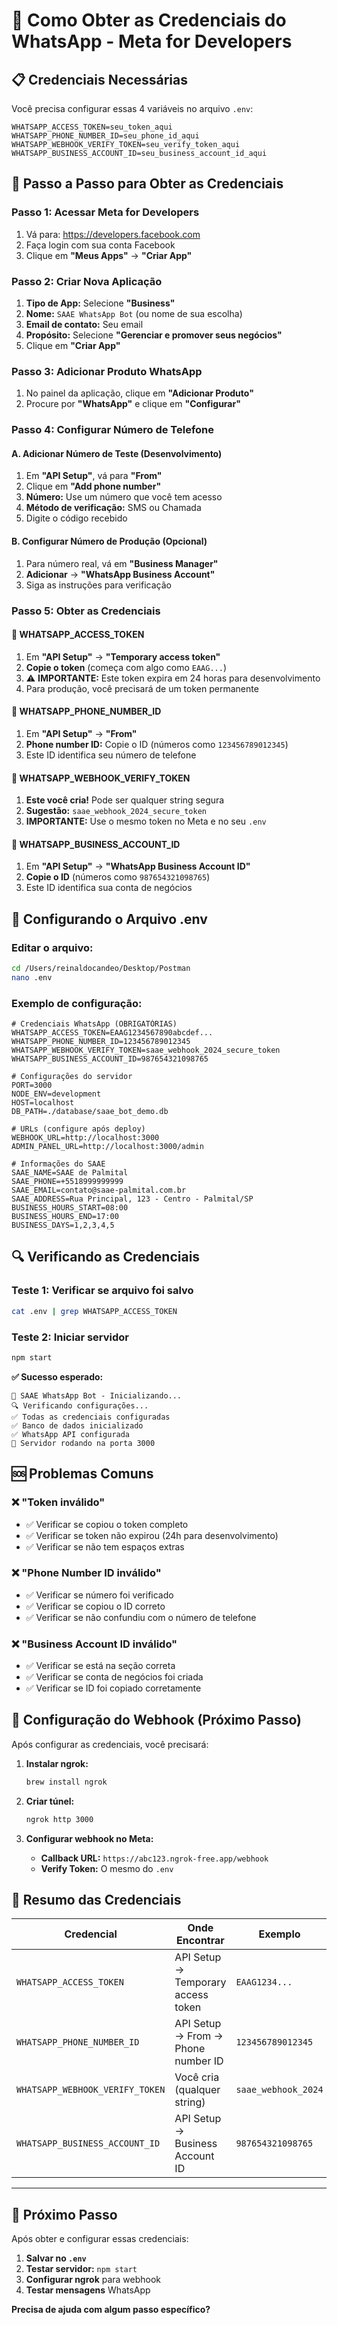 # 🔑 Como Obter as Credenciais do WhatsApp - Meta for Developers

## 📋 Credenciais Necessárias

Você precisa configurar essas 4 variáveis no arquivo `.env`:

```env
WHATSAPP_ACCESS_TOKEN=seu_token_aqui
WHATSAPP_PHONE_NUMBER_ID=seu_phone_id_aqui  
WHATSAPP_WEBHOOK_VERIFY_TOKEN=seu_verify_token_aqui
WHATSAPP_BUSINESS_ACCOUNT_ID=seu_business_account_id_aqui
```

## 🚀 Passo a Passo para Obter as Credenciais

### **Passo 1: Acessar Meta for Developers**
1. Vá para: https://developers.facebook.com
2. Faça login com sua conta Facebook
3. Clique em **"Meus Apps"** → **"Criar App"**

### **Passo 2: Criar Nova Aplicação**
1. **Tipo de App:** Selecione **"Business"**
2. **Nome:** `SAAE WhatsApp Bot` (ou nome de sua escolha)
3. **Email de contato:** Seu email
4. **Propósito:** Selecione **"Gerenciar e promover seus negócios"**
5. Clique em **"Criar App"**

### **Passo 3: Adicionar Produto WhatsApp**
1. No painel da aplicação, clique em **"Adicionar Produto"**
2. Procure por **"WhatsApp"** e clique em **"Configurar"**

### **Passo 4: Configurar Número de Telefone**

#### **A. Adicionar Número de Teste (Desenvolvimento)**
1. Em **"API Setup"**, vá para **"From"**
2. Clique em **"Add phone number"**
3. **Número:** Use um número que você tem acesso
4. **Método de verificação:** SMS ou Chamada
5. Digite o código recebido

#### **B. Configurar Número de Produção (Opcional)**
1. Para número real, vá em **"Business Manager"**
2. **Adicionar** → **"WhatsApp Business Account"**
3. Siga as instruções para verificação

### **Passo 5: Obter as Credenciais**

#### **🔑 WHATSAPP_ACCESS_TOKEN**
1. Em **"API Setup"** → **"Temporary access token"**
2. **Copie o token** (começa com algo como `EAAG...`)
3. ⚠️ **IMPORTANTE:** Este token expira em 24 horas para desenvolvimento
4. Para produção, você precisará de um token permanente

#### **📱 WHATSAPP_PHONE_NUMBER_ID**
1. Em **"API Setup"** → **"From"**
2. **Phone number ID:** Copie o ID (números como `123456789012345`)
3. Este ID identifica seu número de telefone

#### **🔐 WHATSAPP_WEBHOOK_VERIFY_TOKEN**
1. **Este você cria!** Pode ser qualquer string segura
2. **Sugestão:** `saae_webhook_2024_secure_token`
3. **IMPORTANTE:** Use o mesmo token no Meta e no seu `.env`

#### **🏢 WHATSAPP_BUSINESS_ACCOUNT_ID**
1. Em **"API Setup"** → **"WhatsApp Business Account ID"**
2. **Copie o ID** (números como `987654321098765`)
3. Este ID identifica sua conta de negócios

## 📝 Configurando o Arquivo .env

### **Editar o arquivo:**
```bash
cd /Users/reinaldocandeo/Desktop/Postman
nano .env
```

### **Exemplo de configuração:**
```env
# Credenciais WhatsApp (OBRIGATÓRIAS)
WHATSAPP_ACCESS_TOKEN=EAAG1234567890abcdef...
WHATSAPP_PHONE_NUMBER_ID=123456789012345
WHATSAPP_WEBHOOK_VERIFY_TOKEN=saae_webhook_2024_secure_token
WHATSAPP_BUSINESS_ACCOUNT_ID=987654321098765

# Configurações do servidor
PORT=3000
NODE_ENV=development
HOST=localhost
DB_PATH=./database/saae_bot_demo.db

# URLs (configure após deploy)
WEBHOOK_URL=http://localhost:3000
ADMIN_PANEL_URL=http://localhost:3000/admin

# Informações do SAAE
SAAE_NAME=SAAE de Palmital
SAAE_PHONE=+5518999999999
SAAE_EMAIL=contato@saae-palmital.com.br
SAAE_ADDRESS=Rua Principal, 123 - Centro - Palmital/SP
BUSINESS_HOURS_START=08:00
BUSINESS_HOURS_END=17:00
BUSINESS_DAYS=1,2,3,4,5
```

## 🔍 Verificando as Credenciais

### **Teste 1: Verificar se arquivo foi salvo**
```bash
cat .env | grep WHATSAPP_ACCESS_TOKEN
```

### **Teste 2: Iniciar servidor**
```bash
npm start
```

**✅ Sucesso esperado:**
```
🤖 SAAE WhatsApp Bot - Inicializando...
🔍 Verificando configurações...
✅ Todas as credenciais configuradas
✅ Banco de dados inicializado
✅ WhatsApp API configurada
🚀 Servidor rodando na porta 3000
```

## 🆘 Problemas Comuns

### **❌ "Token inválido"**
- ✅ Verificar se copiou o token completo
- ✅ Verificar se token não expirou (24h para desenvolvimento)
- ✅ Verificar se não tem espaços extras

### **❌ "Phone Number ID inválido"**
- ✅ Verificar se número foi verificado
- ✅ Verificar se copiou o ID correto
- ✅ Verificar se não confundiu com o número de telefone

### **❌ "Business Account ID inválido"**
- ✅ Verificar se está na seção correta
- ✅ Verificar se conta de negócios foi criada
- ✅ Verificar se ID foi copiado corretamente

## 📱 Configuração do Webhook (Próximo Passo)

Após configurar as credenciais, você precisará:

1. **Instalar ngrok:**
   ```bash
   brew install ngrok
   ```

2. **Criar túnel:**
   ```bash
   ngrok http 3000
   ```

3. **Configurar webhook no Meta:**
   - **Callback URL:** `https://abc123.ngrok-free.app/webhook`
   - **Verify Token:** O mesmo do `.env`

## 🎯 Resumo das Credenciais

| Credencial | Onde Encontrar | Exemplo |
|------------|----------------|---------|
| `WHATSAPP_ACCESS_TOKEN` | API Setup → Temporary access token | `EAAG1234...` |
| `WHATSAPP_PHONE_NUMBER_ID` | API Setup → From → Phone number ID | `123456789012345` |
| `WHATSAPP_WEBHOOK_VERIFY_TOKEN` | Você cria (qualquer string) | `saae_webhook_2024` |
| `WHATSAPP_BUSINESS_ACCOUNT_ID` | API Setup → Business Account ID | `987654321098765` |

---

## 🚀 Próximo Passo

Após obter e configurar essas credenciais:

1. **Salvar no `.env`**
2. **Testar servidor:** `npm start`
3. **Configurar ngrok** para webhook
4. **Testar mensagens** WhatsApp

**Precisa de ajuda com algum passo específico?**
